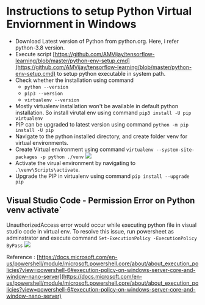 # Instructions to setup Python Virtual Enviornment in Windows

* Download Latest version of Python from python.org. Here, i refer python-3.8 version.
* Execute script [https://github.com/AMVijay/tensorflow-learning/blob/master/python-env-setup.cmd](https://github.com/AMVijay/tensorflow-learning/blob/master/python-env-setup.cmd) to setup python executable in system path.
* Check whether the installation using command 
	* `python --version`
	* `pip3 --version`
	* `virtualenv --version`
* Mostly virtualenv installation won't be available in default python installation. So install virutal env using command `pip3 install -U pip virtualenv`
* PIP can be upgraded to latest version using command `python -m pip install -U pip`
* Navigate to the python installed directory, and create folder venv for virtual environments.
* Create Virtual environment using command `virtualenv --system-site-packages -p python ./venv`
  ![](https://amvijay.github.io/images/20191103-python-virualenv-creation.JPG)
* Activate the virual environment by navigating to `.\venv\Scripts\activate`.
* Upgrade the PIP in virtualenv using command `pip install --upgrade pip` 



## Visual Studio Code - Permission Error on Python venv activate`
UnauthorizedAccess error would occur while executing python file in visual studio code in virtual env. 
To resolve this issue, run powersheet as adminstrator and execute command `Set-ExecutionPolicy -ExecutionPolicy ByPass` 
![](./20191104-powershell-python-venv-permission.JPG) 

Reference : [https://docs.microsoft.com/en-us/powershell/module/microsoft.powershell.core/about/about_execution_policies?view=powershell-6#execution-policy-on-windows-server-core-and-window-nano-server](https://docs.microsoft.com/en-us/powershell/module/microsoft.powershell.core/about/about_execution_policies?view=powershell-6#execution-policy-on-windows-server-core-and-window-nano-server)



